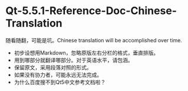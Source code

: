 # Qt-5.5.1-Reference-Doc-Chinese-Translation
随看随翻，可能是坑。Chinese translation will be accomplished over time.
* 初步设想用Markdown，忽略原版左右分栏的格式，垂直排版。
* 用到哪部分就翻译哪部分。对于英语水平，请包涵。
* 保留原文，采用段落对照的形式。
* 如果没有协力者，可能永远无法完成。
* 为什么百度搜不到Qt5中文参考文档啦？
